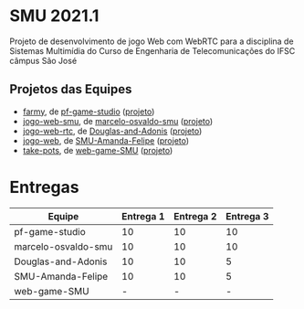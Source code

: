 # SMU 2021.1

Projeto de desenvolvimento de jogo Web com WebRTC para a disciplina de Sistemas Multimídia do Curso de Engenharia de Telecomunicações do IFSC câmpus São José

## Projetos das Equipes

- [farmy](https://github.com/pf-game-studio/farmy), de [pf-game-studio](https://github.com/pf-game-studio) ([projeto](https://github.com/pf-game-studio/farmy/projects/1?fullscreen=true))
- [jogo-web-smu](https://github.com/marcelo-osvaldo-smu/jogo-web-smu), de [marcelo-osvaldo-smu](https://github.com/marcelo-osvaldo-smu) ([projeto](https://github.com/marcelo-osvaldo-smu/jogo-web-smu/projects/1?fullscreen=true))
- [jogo-web-rtc](https://github.com/Douglas-and-Adonis/jogo-web-rtc), de [Douglas-and-Adonis](https://github.com/Douglas-and-Adonis) ([projeto](https://github.com/Douglas-and-Adonis/jogo-web-rtc/projects/1?fullscreen=true))
- [jogo-web](https://github.com/SMU-Amanda-Felipe/jogo-web), de [SMU-Amanda-Felipe](https://github.com/SMU-Amanda-Felipe) ([projeto](https://github.com/SMU-Amanda-Felipe/jogo-web/projects/1?fullscreen=true))
- [take-pots](https://github.com/web-game-SMU/take-pots), de [web-game-SMU](https://github.com/web-game-SMU/take-pots) ([projeto](https://github.com/web-game-SMU/take-pots/projects/1?fullscreen=true))

# Entregas

| Equipe              | Entrega 1 | Entrega 2 | Entrega 3 |
| ------------------- | --------- | --------- | --------- |
| pf-game-studio      | 10        | 10        | 10        |
| marcelo-osvaldo-smu | 10        | 10        | 10        |
| Douglas-and-Adonis  | 10        | 10        | 5         |
| SMU-Amanda-Felipe   | 10        | 10        | 5         |
| web-game-SMU        | -         | -         | -         |
